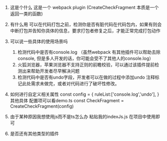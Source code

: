 1. 这是个什么
   这是一个 webpack plugin (CreateCheckFragment 本质是一个返回一类的函数)
2. 有什么用
   可以在代码打包之前，检测你是否有脏代码在代码包内，如果有则会中断打包并告知你具体的信息，要求打包者修复之后，才能正常完成打包动作
3. 可以说一些具体的使用场景吗
   1. 检测代码中是否有console.log （虽然webpack 有其他插件可以帮助去除console, 但是多人开发的话，你可能会受不了其他人的console.log）
   2. 火狐浏览器，苹果浏览器不支持正则的前瞻校验，可以通过该插件提前检测出来帮助开发者尽早解决问题
   3. 检测代码中是否有undo字段，开发者可以在做的过程中添加undo 注释标记此处需求未做完，或者对代码进行了破坏性修改。
4. 如何进行自定义相关属性
   const config = {
      ruleList:['console.log','undo'],
   }
   其他具体 配置项可以看demo.ts
   const CheckFragment =  CreateCheckFragment(config)
5. 由于某种原因我想使用js而不是ts怎么办
   粘贴我的indexJs.js 在项目中使用即可
   
6. 是否还有其他类型的插件
   
